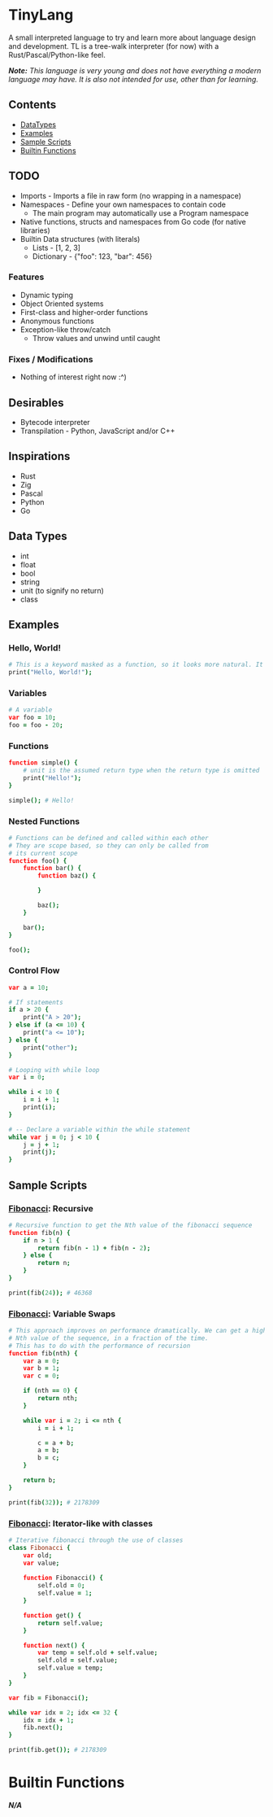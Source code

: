 # TinyLang
A small interpreted language to try and learn more about language design and development. TL is a tree-walk interpreter (for now) with a Rust/Pascal/Python-like feel.

***Note:** This language is very young and does not have everything a modern language may have. It is also not intended for use, other than for learning.*

## Contents
* [DataTypes](#data-types)
* [Examples](#examples)
* [Sample Scripts](#sample-scripts)
* [Builtin Functions](#builtin-functions)

## TODO
* Imports - Imports a file in raw form (no wrapping in a namespace)
* Namespaces - Define your own namespaces to contain code
	* The main program may automatically use a Program namespace
* Native functions, structs and namespaces from Go code (for native libraries)
* Builtin Data structures (with literals)
	* Lists - [1, 2, 3]
	* Dictionary - {"foo": 123, "bar": 456}

### Features
* Dynamic typing
* Object Oriented systems
* First-class and higher-order functions
* Anonymous functions
* Exception-like throw/catch
	* Throw values and unwind until caught

### Fixes / Modifications
* Nothing of interest right now :^)

## Desirables
* Bytecode interpreter
* Transpilation - Python, JavaScript and/or C++

## Inspirations
* Rust
* Zig
* Pascal
* Python
* Go

## Data Types
* int
* float
* bool
* string
* unit (to signify no return)
* class

## Examples

### Hello, World!
```coffee
# This is a keyword masked as a function, so it looks more natural. It accepts any amount of arguments.
print("Hello, World!");
```

### Variables
```coffee
# A variable
var foo = 10;
foo = foo - 20;
```

### Functions
```coffee
function simple() {
	# unit is the assumed return type when the return type is omitted
	print("Hello!");
}

simple(); # Hello!
```

### Nested Functions
```coffee
# Functions can be defined and called within each other
# They are scope based, so they can only be called from
# its current scope
function foo() {
	function bar() {
		function baz() {

		}

		baz();
	}

	bar();
}

foo();
```

### Control Flow
```coffee
var a = 10;

# If statements
if a > 20 {
	print("A > 20");
} else if (a <= 10) {
	print("a <= 10");
} else {
	print("other");
}

# Looping with while loop
var i = 0;

while i < 10 {
	i = i + 1;
	print(i);
}

# -- Declare a variable within the while statement
while var j = 0; j < 10 {
	j = j + 1;
	print(j);
}
```

## Sample Scripts

### [Fibonacci](./examples/fibonacci.tiny): Recursive
```coffee
# Recursive function to get the Nth value of the fibonacci sequence
function fib(n) {
	if n > 1 {
		return fib(n - 1) + fib(n - 2);
	} else {
		return n;
	}
}

print(fib(24)); # 46368
```

### [Fibonacci](./examples/fibonacci2.tiny): Variable Swaps
```coffee
# This approach improves on performance dramatically. We can get a higher
# Nth value of the sequence, in a fraction of the time.
# This has to do with the performance of recursion
function fib(nth) {
	var a = 0;
	var b = 1;
	var c = 0;

	if (nth == 0) {
		return nth;
	}

	while var i = 2; i <= nth {
		i = i + 1;

		c = a + b;
		a = b;
		b = c;
	}

	return b;
}

print(fib(32)); # 2178309
```

### [Fibonacci](./examples/fibonacci3.tiny): Iterator-like with classes
```coffee
# Iterative fibonacci through the use of classes
class Fibonacci {
	var old;
	var value;
	
	function Fibonacci() {
		self.old = 0;
		self.value = 1;
	}

	function get() {
		return self.value;
	}

	function next() {
		var temp = self.old + self.value;
		self.old = self.value;
		self.value = temp;
	}
}

var fib = Fibonacci();

while var idx = 2; idx <= 32 {
	idx = idx + 1;
	fib.next();
}

print(fib.get()); # 2178309
```

# Builtin Functions
***N/A***